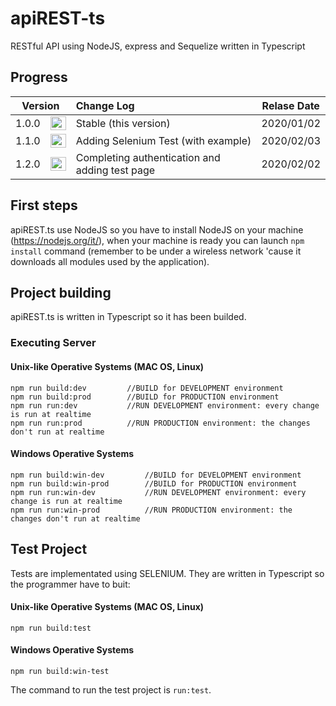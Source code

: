 # apiREST-ts
RESTful API using NodeJS, express and Sequelize written in Typescript

## Progress
<table>
  <thead>
  <tr>
    <th style="text-align: center;" colspan="2">Version</th>
    <th style="text-align: left;">Change Log</th>
    <th style="text-align: center;">Relase Date</th>
  </tr>
  </thead>
  <tbody>
  <tr>
    <td style="text-align: center;">1.0.0</td>
    <td style="text-align: center;"><img src="https://cdn0.iconfinder.com/data/icons/harmonicons-02/64/check-circle-512.png" width="25" height="22" /></td>
    <td style="text-align: left;">Stable (this version)</td>
    <td style="text-align: center;">2020/01/02</td>
  </tr>
  <tr>
    <td style="text-align: center;">1.1.0</td>
    <td style="text-align: center;"><img src="https://cdn0.iconfinder.com/data/icons/harmonicons-02/64/check-circle-512.png" width="25" height="22" /></td>
    <td style="text-align: left;">Adding Selenium Test (with example)</td>
    <td style="text-align: center;">2020/02/03</td>
  </tr>
  <tr>
    <td style="text-align: center;">1.2.0</td>
    <td style="text-align: center;"><img src="https://cdn0.iconfinder.com/data/icons/harmonicons-02/64/circle-512.png" width="25" height="22" /></td>
    <td style="text-align: left;">Completing authentication and adding test page</td>
    <td style="text-align: center;">2020/02/02</td>
  </tr>
  </tbody>
</table>

## First steps
apiREST.ts use NodeJS so you have to install NodeJS on your machine (https://nodejs.org/it/), when your machine is ready you can launch ```npm install``` command (remember to be under a wireless network 'cause it downloads all modules used by the application).

## Project building
apiREST.ts is written in Typescript so it has been builded.

### Executing Server
#### Unix-like Operative Systems (MAC OS, Linux)
```
npm run build:dev         //BUILD for DEVELOPMENT environment
npm run build:prod        //BUILD for PRODUCTION environment
npm run run:dev           //RUN DEVELOPMENT environment: every change is run at realtime
npm run run:prod          //RUN PRODUCTION environment: the changes don't run at realtime
```

#### Windows Operative Systems
```
npm run build:win-dev         //BUILD for DEVELOPMENT environment
npm run build:win-prod        //BUILD for PRODUCTION environment
npm run run:win-dev           //RUN DEVELOPMENT environment: every change is run at realtime
npm run run:win-prod          //RUN PRODUCTION environment: the changes don't run at realtime
```

## Test Project
Tests are implementated using SELENIUM. They are written in Typescript so the programmer have to buit:

#### Unix-like Operative Systems (MAC OS, Linux)
```
npm run build:test
```

#### Windows Operative Systems
```
npm run build:win-test
```

The command to run the test project is ```run:test```.
